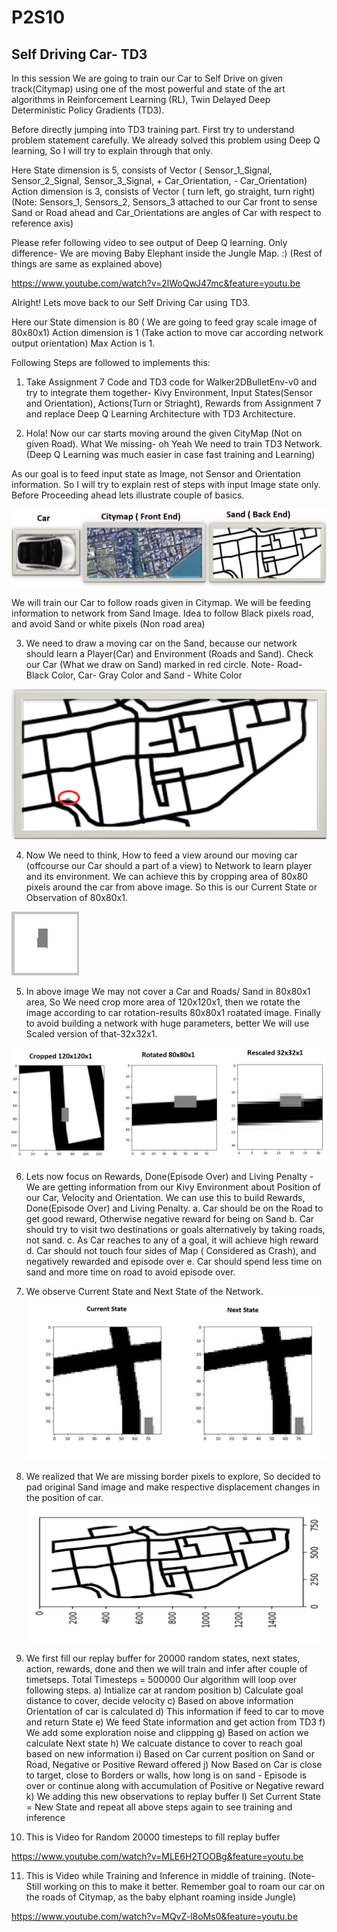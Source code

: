 # P2S10
## Self Driving Car- TD3

In this session We are going to train our Car to Self Drive on given track(Citymap) using one of the most powerful and state of the art algorithms in Reinforcement Learning (RL), Twin Delayed Deep Deterministic Policy Gradients (TD3).

Before directly jumping into TD3 training part. First try to understand problem statement carefully. We already solved this problem using Deep Q learning, So I will try to explain through that only.

Here State dimension is 5, consists of Vector ( Sensor_1_Signal, Sensor_2_Signal, Sensor_3_Signal, + Car_Orientation, - Car_Orientation)
Action dimension is 3, consists of Vector ( turn left, go straight, turn right)
(Note: Sensors_1, Sensors_2, Sensors_3 attached to our Car front to sense Sand or Road ahead and Car_Orientations are angles of Car with respect to reference axis)

Please refer following video to see output of Deep Q learning. Only difference- We are moving Baby Elephant inside the Jungle Map. :)
(Rest of things are same as explained above)

https://www.youtube.com/watch?v=2lWoQwJ47mc&feature=youtu.be

Alright! Lets move back to our Self Driving Car using TD3.

Here our State dimension is 80 ( We are going to feed gray scale image of 80x80x1)
Action dimension is 1 (Take action to move car according network output orientation)
Max Action is 1.

Following Steps are followed to implements this:

1) Take Assignment 7 Code and TD3 code for Walker2DBulletEnv-v0 and try to integrate them together-
 Kivy Environment, Input States(Sensor and Orientation), Actions(Turn or Striaght), Rewards from Assignment 7 and replace Deep Q Learning Architecture with TD3 Architecture.
 
2) Hola! Now our car starts moving around the given CityMap (Not on given Road). What We missing- oh Yeah We need to train TD3 Network.(Deep Q Learning was much easier in case fast training and Learning)

As our goal is to feed input state as Image, not Sensor and Orientation information. So I will try to explain rest of steps with input Image state only. Before Proceeding ahead lets illustrate couple of basics.

![all](images/all.PNG)

We will train our Car to follow roads given in Citymap. We will be feeding information to network from Sand Image. Idea to follow Black pixels road, and avoid Sand or white pixels (Non road area)

3) We need to draw a moving car on the Sand, because our network should learn a Player(Car) and Environment (Roads and Sand).
Check our Car (What we draw on Sand) marked in red circle. Note- Road- Black Color, Car- Gray Color and Sand - White Color 

![all1](images/sand_car.png)

4) Now We need to think, How to feed a view around our moving car (offcourse our Car should a part of a view) to Network to learn player and its environment. We can achieve this by cropping area of 80x80 pixels around the car from above image. So this is our Current State or Observation of 80x80x1.
                                
![all2](images/car_no_sand.png)

5) In above image We may not cover a Car and Roads/ Sand in 80x80x1 area, So  We need crop more area of 120x120x1, then we rotate the image according to car rotation-results 80x80x1 roatated image. Finally to avoid building a network with huge parameters, better We will use Scaled version of that-32x32x1. 

![all3](images/final_all.png)

6) Lets now focus on Rewards, Done(Episode Over) and Living Penalty - We are getting information from our Kivy Environment about Position of our Car, Velocity and Orientation. We can use this to build Rewards, Done(Episode Over) and Living Penalty.
a. Car should be on the Road to get good reward, Otherwise negative reward for being on Sand
b. Car should try to visit two destinations or goals alternatively by taking roads, not sand.
c. As Car reaches to any of a goal, it will achieve high reward
d. Car should not touch four sides of Map ( Considered as Crash), and negatively rewarded and episode over
e. Car should spend less time on sand and more time on road to avoid episode over.

7) We observe Current State and Next State of the Network. 
![all4](images/states_info.png)

8) We realized that We are missing border pixels to explore, So decided to pad original Sand image and make respective displacement changes in the position of car.
![all5](images/sand_padded.png)

9) We first fill our replay buffer for 20000 random states, next states, action, rewards, done and then we will train and infer after couple of timetseps. Total Timesteps = 500000
Our algorithm will loop over following steps.
a) Intialize car at random position
b) Calculate goal distance to cover, decide velocity
c) Based on above information Orientation of car is calculated 
d) This information if feed to car to move and return State
e) We feed State information and get action from TD3
f) We add some exploration noise and clippping
g) Based on action we calculate Next state
h) We calcuate distance to cover to reach goal based on new information
i) Based on Car current position on Sand or Road, Negative or Positive Reward offered
j) Now Based on Car is close to target, close to Borders or walls, how long is on sand - Episode is over or continue along with accumulation of Positive or Negative reward
k) We adding this new observations to replay buffer
l) Set Current State = New State and repeat all above steps again to see training and inference

10) This is Video for Random 20000 timesteps to fill replay buffer

https://www.youtube.com/watch?v=MLE6H2TOOBg&feature=youtu.be

11) This is Video while Training and Inference in middle of training.
(Note- Still working on this to make it better. Remember goal to roam our car on the roads of Citymap, as the baby elphant roaming inside Jungle)

https://www.youtube.com/watch?v=MQvZ-l8oMs0&feature=youtu.be



